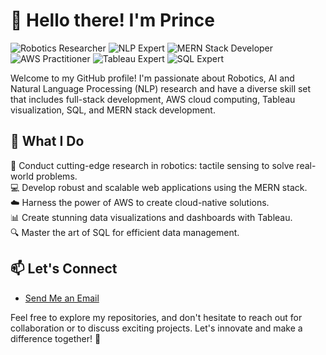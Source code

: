 # 👋 Hello there! I'm Prince

![Robotics Researcher](https://img.shields.io/badge/Robotics%20Researcher-Expert-brightgreen)
![NLP Expert](https://img.shields.io/badge/NLP%20Researcher-Expert-green)
![MERN Stack Developer](https://img.shields.io/badge/MERN%20Stack%20Developer-Proficient-yellow)
![AWS Practitioner](https://img.shields.io/badge/AWS%20Practitioner-Certified-orange)
![Tableau Expert](https://img.shields.io/badge/Tableau%20Expert-Advanced-purple)
![SQL Expert](https://img.shields.io/badge/SQL%20Expert-Advanced-red)


Welcome to my GitHub profile! I'm passionate about Robotics, AI and Natural Language Processing (NLP) research and have a diverse skill set that includes full-stack development, AWS cloud computing, Tableau visualization, SQL, and MERN stack development.

## 💼 What I Do

🔬 Conduct cutting-edge research in robotics: tactile sensing to solve real-world problems.  
💻 Develop robust and scalable web applications using the MERN stack.  
☁️ Harness the power of AWS to create cloud-native solutions.  
📊 Create stunning data visualizations and dashboards with Tableau.  
🔍 Master the art of SQL for efficient data management.  

## 📫 Let's Connect


- [Send Me an Email](mailto:rakibulislamprince10@gmail.com)

Feel free to explore my repositories, and don't hesitate to reach out for collaboration or to discuss exciting projects. Let's innovate and make a difference together! 🌟
